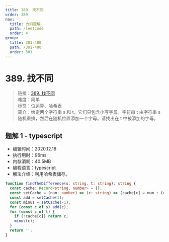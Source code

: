 ```yaml
---
title: 389. 找不同
order: 389
nav:
  title: 力扣题解
  path: /leetcode
  order: 4
group:
  title: 301-400
  path: /301-400
  order: 301
---
```


# 389. 找不同

> 链接：[389. 找不同](https://leetcode-cn.com/problems/find-the-difference/)  
> 难度：简单  
> 标签：位运算、哈希表  
> 简介：给定两个字符串 s 和 t，它们只包含小写字母。字符串 t 由字符串 s 随机重排，然后在随机位置添加一个字母。请找出在 t 中被添加的字母。

## 题解 1 - typescript

- 编辑时间：2020.12.18
- 执行用时：96ms
- 内存消耗：40.5MB
- 编程语言：typescript
- 解法介绍：利用哈希表储存。

```typescript
function findTheDifference(s: string, t: string): string {
  const cache: Record<string, number> = {};
  const setCache = (num: number) => (c: string) => (cache[c] = num + (cache[c] ?? 0));
  const add = setCache(1);
  const minus = setCache(-1);
  for (const c of s) add(c);
  for (const c of t) {
    if (!cache[c]) return c;
    minus(c);
  }
  return '';
}
```
